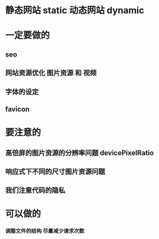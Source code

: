 # 静态网站 static  动态网站 dynamic

# 一定要做的

  ## seo

  ## 网站资源优化 图片资源 和 视频

  ## 字体的设定

  ## favicon

# 要注意的
  ## 高倍屏的图片资源的分辨率问题 devicePixelRatio
  ## 响应式下不同的尺寸图片资源问题

  ## 我们注意代码的隐私


# 可以做的
  ### 调整文件的结构 尽量减少请求次数

